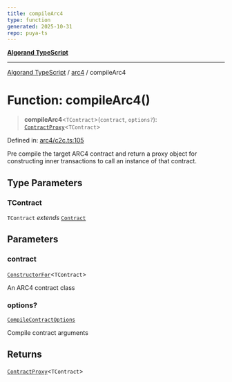 ```yaml
---
title: compileArc4
type: function
generated: 2025-10-31
repo: puya-ts
---
```

[**Algorand TypeScript**](../../README.md)

***

[Algorand TypeScript](../../modules.md) / [arc4](../README.md) / compileArc4

# Function: compileArc4()

> **compileArc4**\<`TContract`\>(`contract`, `options?`): [`ContractProxy`](../type-aliases/ContractProxy.md)\<`TContract`\>

Defined in: [arc4/c2c.ts:105](https://github.com/algorandfoundation/puya-ts/blob/main/packages/algo-ts/src/arc4/c2c.ts#L105)

Pre compile the target ARC4 contract and return a proxy object for constructing inner transactions to call an instance of that contract.

## Type Parameters

### TContract

`TContract` *extends* [`Contract`](../classes/Contract.md)

## Parameters

### contract

[`ConstructorFor`](../../index/-internal-/type-aliases/ConstructorFor.md)\<`TContract`\>

An ARC4 contract class

### options?

[`CompileContractOptions`](../../index/type-aliases/CompileContractOptions.md)

Compile contract arguments

## Returns

[`ContractProxy`](../type-aliases/ContractProxy.md)\<`TContract`\>
